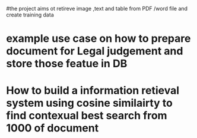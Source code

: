 #the project aims ot retireve image ,text and table from PDF /word file and create training data
# example use case on how to prepare document for Legal judgement and store those featue in DB
# How to build a information retieval system using cosine similairty to find contexual best search from 1000 of document
